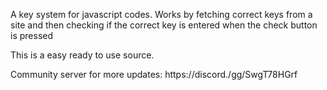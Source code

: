 A key system for javascript codes. Works by fetching correct keys from a site and then checking if the correct key is entered when the check button is pressed

This is a easy ready to use source. 

Community server for more updates: https://discord./gg/SwgT78HGrf
